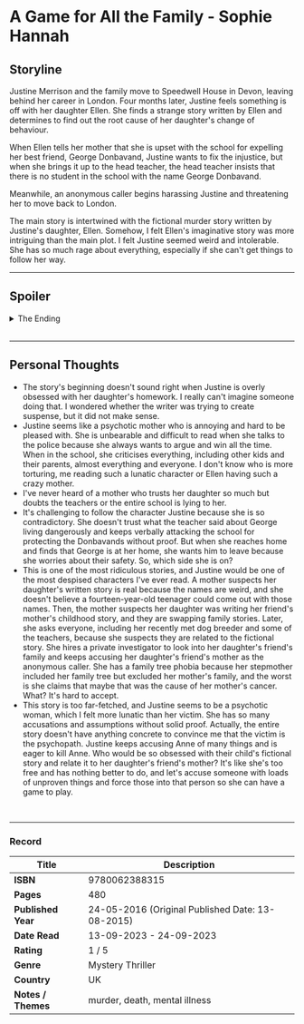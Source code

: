 # A Game for All the Family - Sophie Hannah

## Storyline
Justine Merrison and the family move to Speedwell House in Devon, leaving behind her career in London. Four months later, Justine feels something is off with her daughter Ellen. She finds a strange story written by Ellen and determines to find out the root cause of her daughter's change of behaviour.

When Ellen tells her mother that she is upset with the school for expelling her best friend, George Donbavand, Justine wants to fix the injustice, but when she brings it up to the head teacher, the head teacher insists that there is no student in the school with the name George Donbavand.

Meanwhile, an anonymous caller begins harassing Justine and threatening her to move back to London.

The main story is intertwined with the fictional murder story written by Justine's daughter, Ellen. Somehow, I felt Ellen's imaginative story was more intriguing than the main plot. I felt Justine seemed weird and intolerable. She has so much rage about everything, especially if she can't get things to follow her way. 
<br>

***

## Spoiler
<details>
  <summary>The Ending</summary>

- George Donbavand is real. Justine keeps pushing the school to tell the truth, especially the existence of George and his expulsion. She trusts her daughter and continuously pushes the teachers for the revelation.
- According to the head teacher, George's mother, Anne Donbavand, has extreme security measures for her children's safety at school. The teachers have to inform Anne if anyone is close to her children and if any new staff or students come to the school. Anne tells the children that someone out there is trying to get her children for revenge, which forces the school to be very protective of the Donbavands. Anne asks the head teacher to create a fake expulsion on George so she can withdraw her son from the school.
- Justine hires a private investigator to find out about the Donbavands. 
- Before Justine leaves the school after the revelation, one of the teachers gives her the story written by George. Justine is shocked when reading the story because the entire story is about her, including her former colleagues, her reasons for leaving London, and her job.
- Anne barges to Justine's house after knowing George has been to their house recently. Justine is angry with Anne's rudeness of entering the house without permission. She decides to do the same and goes to Anne's house. After helping George to leave the house by smashing the door, Justine goes through Anne's house and finds several leaflets of urns and coffins, details of Speedwell House and a list of Justine's contacts. Justine feels the family is unsafe and decides to move to the house of her dog breeder, Olwen.
- Justine and Olwen hatch a plan and trick Anne into coming to Olwen's house. To get into Justine's mind, Olwen acts as Anne's imaginary sister, Allisande Ingrey (based on Ellen's story). In the end, Justine kills Anne when she tries to save a dog when she believes Anne wants to kill the dog on her lap.
- Justine and Olwen dump the body somewhere, and they get away with the murder. Towards the end, Anne's husband, Stephen, indicates that he knows Justine is the murderer.
</details>
<br>

***
## Personal Thoughts
- The story's beginning doesn't sound right when Justine is overly obsessed with her daughter's homework. I really can't imagine someone doing that. I wondered whether the writer was trying to create suspense, but it did not make sense.
- Justine seems like a psychotic mother who is annoying and hard to be pleased with. She is unbearable and difficult to read when she talks to the police because she always wants to argue and win all the time. When in the school, she criticises everything, including other kids and their parents, almost everything and everyone. I don't know who is more torturing, me reading such a lunatic character or Ellen having such a crazy mother.
- I've never heard of a mother who trusts her daughter so much but doubts the teachers or the entire school is lying to her.
- It's challenging to follow the character Justine because she is so contradictory. She doesn't trust what the teacher said about George living dangerously and keeps verbally attacking the school for protecting the Donbavands without proof. But when she reaches home and finds that George is at her home, she wants him to leave because she worries about their safety. So, which side she is on?
- This is one of the most ridiculous stories, and Justine would be one of the most despised characters I've ever read. A mother suspects her daughter's written story is real because the names are weird, and she doesn't believe a fourteen-year-old teenager could come out with those names. Then, the mother suspects her daughter was writing her friend's mother's childhood story, and they are swapping family stories. Later, she asks everyone, including her recently met dog breeder and some of the teachers, because she suspects they are related to the fictional story. She hires a private investigator to look into her daughter's friend's family and keeps accusing her daughter's friend's mother as the anonymous caller. She has a family tree phobia because her stepmother included her family tree but excluded her mother's family, and the worst is she claims that maybe that was the cause of her mother's cancer. What? It's hard to accept.
- This story is too far-fetched, and Justine seems to be a psychotic woman, which I felt more lunatic than her victim. She has so many accusations and assumptions without solid proof. Actually, the entire story doesn't have anything concrete to convince me that the victim is the psychopath. Justine keeps accusing Anne of many things and is eager to kill Anne. Who would be so obsessed with their child's fictional story and relate it to her daughter's friend's mother? It's like she's too free and has nothing better to do, and let's accuse someone with loads of unproven things and force those into that person so she can have a game to play.
<br>

***
### Record
| Title | Description |
| -- | -- |
| **ISBN** | 9780062388315 |
| **Pages** | 480 |
| **Published Year** | 24-05-2016 (Original Published Date: 13-08-2015) |
| **Date Read** | 13-09-2023 - 24-09-2023 |
| **Rating** | 1 / 5 |
| **Genre** | Mystery Thriller |
| **Country** | UK |
| **Notes / Themes** | murder, death, mental illness | 
